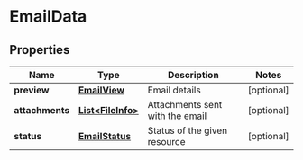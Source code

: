 

# EmailData


## Properties

Name | Type | Description | Notes
------------ | ------------- | ------------- | -------------
**preview** | [**EmailView**](EmailView.md) | Email details |  [optional]
**attachments** | [**List&lt;FileInfo&gt;**](FileInfo.md) | Attachments sent with the email |  [optional]
**status** | [**EmailStatus**](EmailStatus.md) | Status of the given resource |  [optional]



